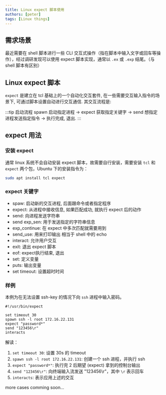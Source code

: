 ```yaml
---
title: Linux expect 脚本使用
authors: [peter]
tags: [Linux things]
---
```


## 需求场景

最近需要在 shell 脚本进行一些 CLI 交互式操作（指在脚本中输入文字或回车等操作），经过调研发现可以使用 expect 脚本实现，通常以 `.ex` 或 `.exp` 结尾。（与 shell 脚本有区别）

## Linux expect 脚本

`expect` 是建立在 tcl 基础上的一个自动化交互套件, 在一些需要交互输入指令的场景下, 可通过脚本设置自动进行交互通信. 其交互流程是:

:::tip 启动流程
spawn 启动指定进程 -> expect 获取指定关键字 -> send 想指定进程发送指定指令 -> 执行完成, 退出.
:::

## expect 用法

### 安装 expect

通常 linux 系统不会自动安装 expect 脚本，故需要自行安装，需要安装 `tcl` 和 `expect` 两个包，Ubuntu 下的安装指令为：

```bash
sudo apt install tcl expect
```

### expect 关键字

- spaw: 启动新的交互进程, 后面跟命令或者指定程序
- expect: 从进程中接收信息, 如果匹配成功, 就执行 expect 后的动作
- send: 向进程发送字符串
- send exp_sen: 用于发送指定的字符串信息
- exp_continue: 在 expect 中多次匹配就需要用到
- send_use: 用来打印输出 相当于 shell 中的 echo
- interact: 允许用户交互
- exit: 退出 expect 脚本
- eof: expect执行结束, 退出
- set: 定义变量
- puts: 输出变量
- set timeout: 设置超时时间

### 样例

本例为在无法设置 ssh-key 的情况下向 `ssh` 进程中输入密码。

```shell
#!/usr/bin/expect

set timeout 30
spawn ssh -l root 172.16.22.131
expect "password*"
send "123456\r"
interacts

```

解读：

1. `set timeout 30`: 设置 30s 的 timeout
2. `spawn ssh -l root 172.16.22.131`: 创建一个 ssh 进程，并执行 ssh
3. `expect "password*"`: 执行完 2 后期望 (expect) 拿到的控制台输出
4. `send "123456\r"`: 向终端输入流发送 "123456\r"，其中 `\r` 表示回车
5. `interacts`: 表示应用上述的交互

more cases comming soon...
